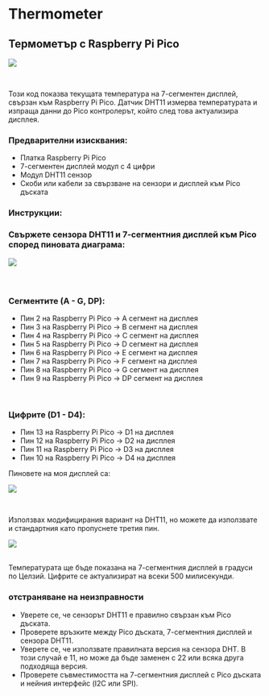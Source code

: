 # Thermometer
<h2>Термометър с Raspberry Pi Pico</h2>

![](https://github.com/kele6man/Thermometer/blob/main/GIF.gif)

<br>


Този код показва текущата температура на 7-сегментен дисплей, свързан към Raspberry Pi Pico. Датчик DHT11 измерва температурата и изпраща данни до Pico контролерът, който след това актуализира дисплея.

<h3>Предварителни изисквания:</h3>
<ul>
  <li>Платка Raspberry Pi Pico</li>
  <li>7-сегментен дисплей модул с 4 цифри</li>
  <li>Модул DHT11 сензор</li>
  <li>Скоби или кабели за свързване на сензори и дисплей към Pico дъската</li>
</ul>

<h3>Инструкции:<h3/>
Свържете сензора DHT11 и 7-сегментния дисплей към Pico според пиновата диаграма:
  
![](https://i.ibb.co/jJ428J9/Shema.jpg)

<br>

<h3>Сегментите (A - G, DP):</h3>
<ul>
  <li>Пин 2 на Raspberry Pi Pico -> A сегмент на дисплея</li>
  <li>Пин 3 на Raspberry Pi Pico -> B сегмент на дисплея</li>
  <li>Пин 4 на Raspberry Pi Pico -> C сегмент на дисплея</li>
  <li>Пин 5 на Raspberry Pi Pico -> D сегмент на дисплея</li>
  <li>Пин 6 на Raspberry Pi Pico -> E сегмент на дисплея</li>
  <li>Пин 7 на Raspberry Pi Pico -> F сегмент на дисплея</li>
  <li>Пин 8 на Raspberry Pi Pico -> G сегмент на дисплея</li>
  <li>Пин 9 на Raspberry Pi Pico -> DP сегмент на дисплея</li>
</ul>

<br>
<h3>Цифрите (D1 - D4):</h3>
<ul>
  <li>Пин 13 на Raspberry Pi Pico -> D1 на дисплея</li>
  <li>Пин 12 на Raspberry Pi Pico -> D2 на дисплея</li>
  <li>Пин 11 на Raspberry Pi Pico -> D3 на дисплея</li>
  <li>Пин 10 на Raspberry Pi Pico -> D4 на дисплея</li>
</ul>




Пиновете на моя дисплей са:

![](https://i.ibb.co/8c6Q7N9/4d7s.jpg)
  
<br>

Използвах модифицирания вариант на DHT11, но можете да използвате и стандартния като пропуснете третия пин.

![](https://i.ibb.co/w4ZvPB8/dht11.jpg)

<br>

</h3>
Температурата ще бъде показана на 7-сегментния дисплей в градуси по Целзий. Цифрите се актуализират на всеки 500 милисекунди.

<h3>отстраняване на неизправности</h3>
<ul>
  <li>Уверете се, че сензорът DHT11 е правилно свързан към Pico дъската.</li>
  <li>Проверете връзките между Pico дъската, 7-сегментния дисплей и сензора DHT11.</li>
  <li>Уверете се, че използвате правилната версия на сензора DHT. В този случай е 11, но може да бъде заменен с 22 или всяка друга подходяща версия.</li>
  <li>Проверете съвместимостта на 7-сегментния дисплей с Pico дъската и нейния интерфейс (I2C или SPI).</li>
</ul>

